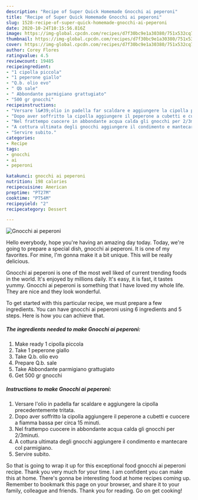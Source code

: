 ```yaml
---
description: "Recipe of Super Quick Homemade Gnocchi ai peperoni"
title: "Recipe of Super Quick Homemade Gnocchi ai peperoni"
slug: 1528-recipe-of-super-quick-homemade-gnocchi-ai-peperoni
date: 2020-10-24T10:15:56.816Z
image: https://img-global.cpcdn.com/recipes/d7f30bc9e1a30380/751x532cq70/gnocchi-ai-peperoni-recipe-main-photo.jpg
thumbnail: https://img-global.cpcdn.com/recipes/d7f30bc9e1a30380/751x532cq70/gnocchi-ai-peperoni-recipe-main-photo.jpg
cover: https://img-global.cpcdn.com/recipes/d7f30bc9e1a30380/751x532cq70/gnocchi-ai-peperoni-recipe-main-photo.jpg
author: Corey Flores
ratingvalue: 4.5
reviewcount: 19485
recipeingredient:
- "1 cipolla piccola"
- "1 peperone giallo"
- "Q.b. olio evo"
- " Qb sale"
- " Abbondante parmigiano grattugiato"
- "500 gr gnocchi"
recipeinstructions:
- "Versare l&#39;olio in padella far scaldare e aggiungere la cipolla precedentemente tritata."
- "Dopo aver soffritto la cipolla aggiungere il peperone a cubetti e cuocere a fiamma bassa per circa 15 minuti."
- "Nel frattempo cuocere in abbondante acqua calda gli gnocchi per 2/3minuti."
- "A cottura ultimata degli gnocchi aggiungere il condimento e mantecare col parmigiano."
- "Servire subito."
categories:
- Recipe
tags:
- gnocchi
- ai
- peperoni

katakunci: gnocchi ai peperoni 
nutrition: 198 calories
recipecuisine: American
preptime: "PT27M"
cooktime: "PT54M"
recipeyield: "2"
recipecategory: Dessert

---
```



![Gnocchi ai peperoni](https://img-global.cpcdn.com/recipes/d7f30bc9e1a30380/751x532cq70/gnocchi-ai-peperoni-recipe-main-photo.jpg)

Hello everybody, hope you're having an amazing day today. Today, we're going to prepare a special dish, gnocchi ai peperoni. It is one of my favorites. For mine, I'm gonna make it a bit unique. This will be really delicious.



Gnocchi ai peperoni is one of the most well liked of current trending foods in the world. It's enjoyed by millions daily. It's easy, it is fast, it tastes yummy. Gnocchi ai peperoni is something that I have loved my whole life. They are nice and they look wonderful.


To get started with this particular recipe, we must prepare a few ingredients. You can have gnocchi ai peperoni using 6 ingredients and 5 steps. Here is how you can achieve that.

<!--inarticleads1-->

##### The ingredients needed to make Gnocchi ai peperoni:

1. Make ready 1 cipolla piccola
1. Take 1 peperone giallo
1. Take Q.b. olio evo
1. Prepare  Q.b. sale
1. Take  Abbondante parmigiano grattugiato
1. Get 500 gr gnocchi




<!--inarticleads2-->

##### Instructions to make Gnocchi ai peperoni:

1. Versare l&#39;olio in padella far scaldare e aggiungere la cipolla precedentemente tritata.
1. Dopo aver soffritto la cipolla aggiungere il peperone a cubetti e cuocere a fiamma bassa per circa 15 minuti.
1. Nel frattempo cuocere in abbondante acqua calda gli gnocchi per 2/3minuti.
1. A cottura ultimata degli gnocchi aggiungere il condimento e mantecare col parmigiano.
1. Servire subito.




So that is going to wrap it up for this exceptional food gnocchi ai peperoni recipe. Thank you very much for your time. I am confident you can make this at home. There's gonna be interesting food at home recipes coming up. Remember to bookmark this page on your browser, and share it to your family, colleague and friends. Thank you for reading. Go on get cooking!
